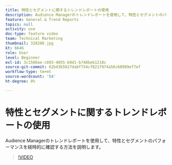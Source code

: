 ```yaml
---
title: 特性とセグメントに関するトレンドレポートの使用
description: Audience Managerのトレンドレポートを使用して、特性とセグメントのパフォーマンスを経時的に確認する方法を説明します。
feature: General & Trend Reports
topics: null
activity: use
doc-type: feature video
team: Technical Marketing
thumbnail: 328280.jpg
kt: 6646
role: User
level: Beginner
exl-id: 3c1560ae-c893-4055-b9d1-b748beb1218c
source-git-commit: 62b43b5627dabf754cf821f974a56c60989ef7ef
workflow-type: tm+mt
source-wordcount: '54'
ht-degree: 0%

---
```


# 特性とセグメントに関するトレンドレポートの使用

Audience Managerのトレンドレポートを使用して、特性とセグメントのパフォーマンスを経時的に確認する方法を説明します。

>[!VIDEO](https://video.tv.adobe.com/v/328280/?quality=12&learn=on)
